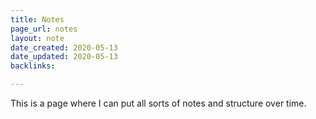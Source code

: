 ```yaml
---
title: Notes
page_url: notes
layout: note
date_created: 2020-05-13
date_updated: 2020-05-13
backlinks:

---
```




This is a page where I can put all sorts of notes and structure over time.



